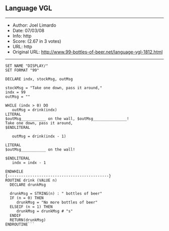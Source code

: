 
## Language VGL ##
---
- Author: Joel Limardo
- Date: 07/03/08
- Info: http
- Score:  (2.67 in 3 votes)
- URL: http
- Original URL: http://www.99-bottles-of-beer.net/language-vgl-1812.html
---

```ENABLE WINDOWS
SET NAME "DISPLAY/"
SET FORMAT "99"

DECLARE indx, stockMsg, outMsg

stockMsg = "Take one down, pass it around,"
indx = 99
outMsg = ""

WHILE (indx > 0) DO
   outMsg = drink(indx)
LITERAL
$outMsg___________ on the wall, $outMsg_______________!
Take one down, pass it around,
$ENDLITERAL
  
   outMsg = drink(indx - 1)

LITERAL
$outMsg___________ on the wall!

$ENDLITERAL
   indx = indx - 1

ENDWHILE
{---------------------------------------------}
ROUTINE drink (VALUE n)
  DECLARE drunkMsg
  
  drunkMsg = STRING(n) : " bottles of beer"
  IF (n = 0) THEN
     drunkMsg = "No more bottles of beer"
  ELSEIF (n = 1) THEN
     drunkMsg = drunkMsg # "s"
  ENDIF
  RETURN(drunkMsg)
ENDROUTINE```